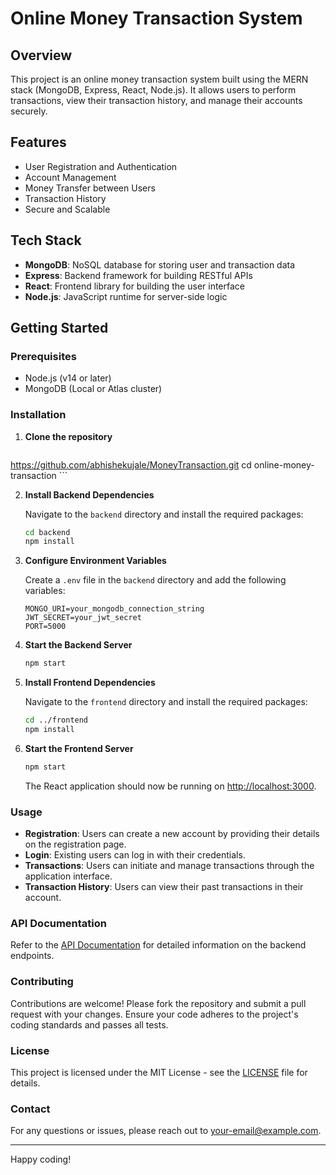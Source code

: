 # Online Money Transaction System

## Overview

This project is an online money transaction system built using the MERN stack (MongoDB, Express, React, Node.js). It allows users to perform transactions, view their transaction history, and manage their accounts securely.

## Features

- User Registration and Authentication
- Account Management
- Money Transfer between Users
- Transaction History
- Secure and Scalable

## Tech Stack

- **MongoDB**: NoSQL database for storing user and transaction data
- **Express**: Backend framework for building RESTful APIs
- **React**: Frontend library for building the user interface
- **Node.js**: JavaScript runtime for server-side logic

## Getting Started

### Prerequisites

- Node.js (v14 or later)
- MongoDB (Local or Atlas cluster)

### Installation

1. **Clone the repository**

    ```bash
https://github.com/abhishekujale/MoneyTransaction.git
cd online-money-transaction
    ```

2. **Install Backend Dependencies**

    Navigate to the `backend` directory and install the required packages:

    ```bash
    cd backend
    npm install
    ```

3. **Configure Environment Variables**

    Create a `.env` file in the `backend` directory and add the following variables:

    ```
    MONGO_URI=your_mongodb_connection_string
    JWT_SECRET=your_jwt_secret
    PORT=5000
    ```

4. **Start the Backend Server**

    ```bash
    npm start
    ```

5. **Install Frontend Dependencies**

    Navigate to the `frontend` directory and install the required packages:

    ```bash
    cd ../frontend
    npm install
    ```

6. **Start the Frontend Server**

    ```bash
    npm start
    ```

    The React application should now be running on [http://localhost:3000](http://localhost:3000).

### Usage

- **Registration**: Users can create a new account by providing their details on the registration page.
- **Login**: Existing users can log in with their credentials.
- **Transactions**: Users can initiate and manage transactions through the application interface.
- **Transaction History**: Users can view their past transactions in their account.

### API Documentation

Refer to the [API Documentation](docs/API.md) for detailed information on the backend endpoints.

### Contributing

Contributions are welcome! Please fork the repository and submit a pull request with your changes. Ensure your code adheres to the project's coding standards and passes all tests.

### License

This project is licensed under the MIT License - see the [LICENSE](LICENSE) file for details.

### Contact

For any questions or issues, please reach out to [your-email@example.com](mailto:your-email@example.com).

---

Happy coding!
